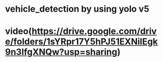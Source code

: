 # vehicle_detection by using yolo v5 
# video(https://drive.google.com/drive/folders/1sYRpr17Y5hPJ51EXNilEgk9n3lfgXNQw?usp=sharing)
